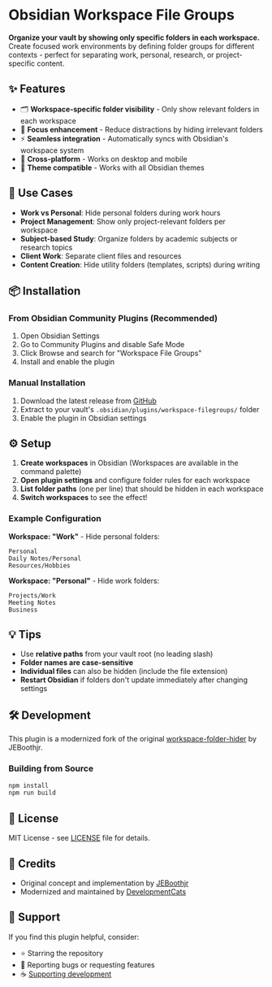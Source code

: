 # Obsidian Workspace File Groups

**Organize your vault by showing only specific folders in each workspace.** Create focused work environments by defining folder groups for different contexts - perfect for separating work, personal, research, or project-specific content.

## ✨ Features

- 🗂️ **Workspace-specific folder visibility** - Only show relevant folders in each workspace
- 🎯 **Focus enhancement** - Reduce distractions by hiding irrelevant folders  
- ⚡ **Seamless integration** - Automatically syncs with Obsidian's workspace system
- 📱 **Cross-platform** - Works on desktop and mobile
- 🎨 **Theme compatible** - Works with all Obsidian themes

## 🚀 Use Cases

- **Work vs Personal**: Hide personal folders during work hours
- **Project Management**: Show only project-relevant folders per workspace
- **Subject-based Study**: Organize folders by academic subjects or research topics
- **Client Work**: Separate client files and resources
- **Content Creation**: Hide utility folders (templates, scripts) during writing

## 📦 Installation

### From Obsidian Community Plugins (Recommended)
1. Open Obsidian Settings
2. Go to Community Plugins and disable Safe Mode
3. Click Browse and search for "Workspace File Groups"
4. Install and enable the plugin

### Manual Installation
1. Download the latest release from [GitHub](https://github.com/DevelopmentCats/workspace-filegroups)
2. Extract to your vault's `.obsidian/plugins/workspace-filegroups/` folder
3. Enable the plugin in Obsidian settings

## ⚙️ Setup

1. **Create workspaces** in Obsidian (Workspaces are available in the command palette)
2. **Open plugin settings** and configure folder rules for each workspace
3. **List folder paths** (one per line) that should be hidden in each workspace
4. **Switch workspaces** to see the effect!

### Example Configuration

**Workspace: "Work"** - Hide personal folders:
```
Personal
Daily Notes/Personal
Resources/Hobbies
```

**Workspace: "Personal"** - Hide work folders:
```
Projects/Work
Meeting Notes
Business
```

## 💡 Tips

- Use **relative paths** from your vault root (no leading slash)
- **Folder names are case-sensitive**
- **Individual files** can also be hidden (include the file extension)
- **Restart Obsidian** if folders don't update immediately after changing settings

## 🛠️ Development

This plugin is a modernized fork of the original [workspace-folder-hider](https://github.com/JEBoothjr/workspace-folder-hider) by JEBoothjr.

### Building from Source
```bash
npm install
npm run build
```

## 📄 License

MIT License - see [LICENSE](LICENSE) file for details.

## 🙏 Credits

- Original concept and implementation by [JEBoothjr](https://github.com/JEBoothjr)
- Modernized and maintained by [DevelopmentCats](https://github.com/DevelopmentCats)

## 💖 Support

If you find this plugin helpful, consider:
- ⭐ Starring the repository
- 🐛 Reporting bugs or requesting features
- ☕ [Supporting development](https://ko-fi.com/developmentcats)
